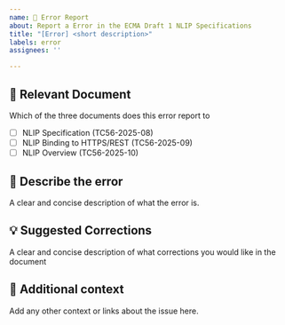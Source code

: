 ```yaml
---
name: 🐞 Error Report
about: Report a Error in the ECMA Draft 1 NLIP Specifications
title: "[Error] <short description>"
labels: error
assignees: ''

---
```

## :memo: Relevant Document
Which of the three documents does this error report to
- [ ] NLIP Specification (TC56-2025-08)
- [ ] NLIP Binding to HTTPS/REST (TC56-2025-09)
- [ ] NLIP Overview (TC56-2025-10)

## 🐛 Describe the error
A clear and concise description of what the error is.


## 💡 Suggested Corrections
A clear and concise description of what corrections you would like in the document

## 📎 Additional context
Add any other context or links about the issue here.
